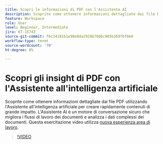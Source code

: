 ```yaml
---
title: Scopri le informazioni di PDF con l'Assistente AI
description: Scoprite come ottenere informazioni dettagliate dai file PDF utilizzando l'Assistente AI
feature: Workspace
role: User
level: Beginner, Intermediate
jira: KT-15743
source-git-commit: f6c34181b1e98e0da2929b7606c905b369f6f0e0
workflow-type: tm+mt
source-wordcount: '70'
ht-degree: 0%

---
```


# Scopri gli insight di PDF con l&#39;Assistente all&#39;intelligenza artificiale

Scoprite come ottenere informazioni dettagliate dai file PDF utilizzando l&#39;Assistente all&#39;intelligenza artificiale per creare rapidamente contenuti di grande impatto. L&#39;Assistente AI è un motore di conversazione sicuro che migliora i flussi di lavoro dei documenti e analizza i dati complessi dei documenti. Questa esercitazione video utilizza [nuova esperienza area di lavoro](new-workspace.md).


>[!VIDEO](https://video.tv.adobe.com/v/3430512?quality=12&learn=on&hidetitle=true)